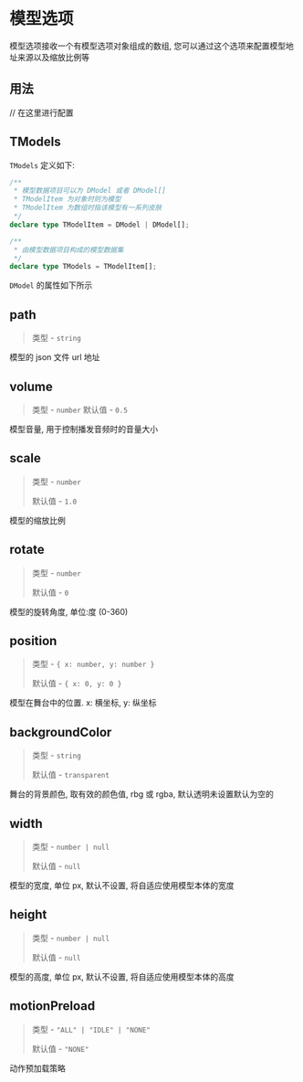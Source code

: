# 模型选项

模型选项接收一个有模型选项对象组成的数组, 您可以通过这个选项来配置模型地址来源以及缩放比例等

## 用法

<!--@include: ../../parts/live2d.md{1,5}-->
// 在这里进行配置
<!--@include: ../../parts/live2d.md{6,12}-->

## TModels

`TModels` 定义如下: 

```ts
/**
 * 模型数据项目可以为 DModel 或者 DModel[]
 * TModelItem 为对象时则为模型
 * TModelItem 为数组时指该模型有一系列皮肤
 */
declare type TModelItem = DModel | DModel[];

/**
 * 由模型数据项目构成的模型数据集
 */
declare type TModels = TModelItem[];
```
`DModel` 的属性如下所示

## path <Badge type="danger" text="必填" />

> 类型 - `string`

模型的 json 文件 url 地址

## volume

> 类型 - `number`
> 默认值 - `0.5`

模型音量, 用于控制播发音频时的音量大小

## scale

> 类型 - `number`
> 
> 默认值 - `1.0`

模型的缩放比例

## rotate

> 类型 - `number`
>
> 默认值 - `0`

模型的旋转角度, 单位:度 (0-360)

## position

> 类型 - `{ x: number, y: number }`
> 
> 默认值 - `{ x: 0, y: 0 }`

模型在舞台中的位置. x: 横坐标, y: 纵坐标

## backgroundColor

> 类型 - `string`
> 
> 默认值 - `transparent`

舞台的背景颜色, 取有效的颜色值, rbg 或 rgba, 默认透明未设置默认为空的

## width

> 类型 - `number | null`
> 
> 默认值 - `null`

模型的宽度, 单位 px, 默认不设置, 将自适应使用模型本体的宽度

## height

> 类型 - `number | null`
> 
> 默认值 - `null`

模型的高度, 单位 px, 默认不设置, 将自适应使用模型本体的高度

## motionPreload

> 类型 - `"ALL" | "IDLE" | "NONE"`
> 
> 默认值 - `"NONE"`

动作预加载策略
